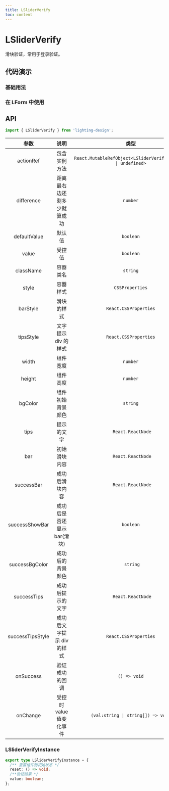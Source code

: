 ```yaml
---
title: LSliderVerify
toc: content
---
```


# LSliderVerify

滑块验证，常用于登录验证。

## 代码演示

### 基础用法

<code src='./demos/Demo1.tsx' ></code>

### 在 LForm 中使用

<code src='./demos/Demo2.tsx' ></code>

## API

```ts
import { LSliderVerify } from 'lighting-design';
```

|       参数       |            说明            |                             类型                             |           默认值           |
| :--------------: | :------------------------: | :----------------------------------------------------------: | :------------------------: |
|    actionRef     |        包含实例方法        | `React.MutableRefObject<LSliderVerifyInstance \| undefined>` |            `-`             |
|    difference    | 距离最右边还剩多少就算成功 |                           `number`                           |            `0`             |
|   defaultValue   |           默认值           |                          `boolean`                           |            `-`             |
|      value       |           受控值           |                          `boolean`                           |            `-`             |
|    className     |          容器类名          |                           `string`                           |            `-`             |
|      style       |          容器样式          |                       `CSSProperties`                        |            `-`             |
|     barStyle     |         滑块的样式         |                    `React.CSSProperties`                     |            `-`             |
|    tipsStyle     |    文字提示 div 的样式     |                    `React.CSSProperties`                     |            `-`             |
|      width       |          组件宽度          |                           `number`                           |           `400`            |
|      height      |          组件高度          |                           `number`                           |            `32`            |
|     bgColor      |      组件初始背景颜色      |                           `string`                           |         `#F2F3F5`          |
|       tips       |         提示的文字         |                      ` React.ReactNode`                      | `请按住滑块，拖动到最右边` |
|       bar        |        初始滑块内容        |                      ` React.ReactNode`                      | `<DoubleRightOutlined />`  |
|    successBar    |       成功后滑块内容       |                      ` React.ReactNode`                      |    `<CheckOutlined />`     |
|  successShowBar  | 成功后是否还显示 bar(滑块) |                          `boolean`                           |           `true`           |
|  successBgColor  |      成功后的背景颜色      |                          ` string`                           |         `#52c41a`          |
|   successTips    |      成功后提示的文字      |                      ` React.ReactNode`                      |        `验证已通过`        |
| successTipsStyle | 成功后文字提示 div 的样式  |                    `React.CSSProperties`                     |            `-`             |
|    onSuccess     |       验证成功的回调       |                         `() => void`                         |            `- `            |
|     onChange     |  受控时 value 值变化事件   |              `(val:string \| string[]) => void`              |            `- `            |

### LSliderVerifyInstance

```ts
export type LSliderVerifyInstance = {
  /** 重置组件到初始状态 */
  reset: () => void;
  /**验证结果 */
  value: boolean;
};
```
